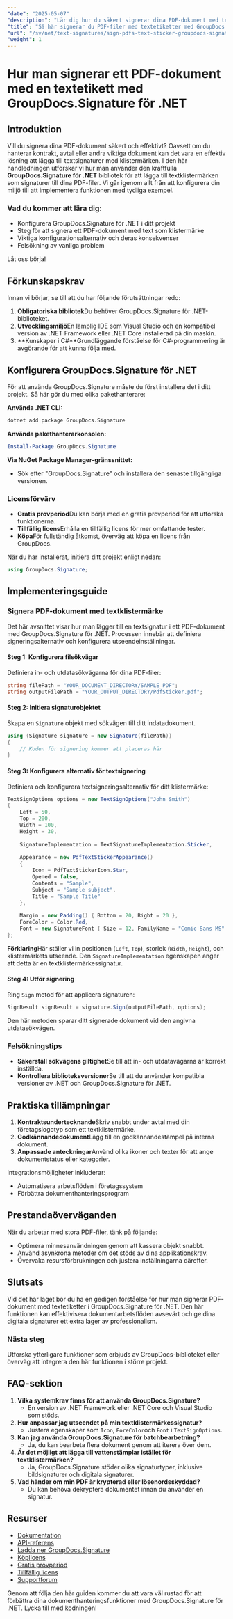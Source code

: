 ```yaml
---
"date": "2025-05-07"
"description": "Lär dig hur du säkert signerar dina PDF-dokument med textetiketter i C# med GroupDocs.Signature för .NET. Följ den här omfattande guiden för att förbättra dokumenthanteringen."
"title": "Så här signerar du PDF-filer med textetiketter med GroupDocs.Signature för .NET | En steg-för-steg-guide"
"url": "/sv/net/text-signatures/sign-pdfs-text-sticker-groupdocs-signature-net/"
"weight": 1
---
```


# Hur man signerar ett PDF-dokument med en textetikett med GroupDocs.Signature för .NET

## Introduktion
Vill du signera dina PDF-dokument säkert och effektivt? Oavsett om du hanterar kontrakt, avtal eller andra viktiga dokument kan det vara en effektiv lösning att lägga till textsignaturer med klistermärken. I den här handledningen utforskar vi hur man använder den kraftfulla **GroupDocs.Signature för .NET** bibliotek för att lägga till textklistermärken som signaturer till dina PDF-filer. Vi går igenom allt från att konfigurera din miljö till att implementera funktionen med tydliga exempel.

### Vad du kommer att lära dig:
- Konfigurera GroupDocs.Signature för .NET i ditt projekt
- Steg för att signera ett PDF-dokument med text som klistermärke
- Viktiga konfigurationsalternativ och deras konsekvenser
- Felsökning av vanliga problem

Låt oss börja!

## Förkunskapskrav
Innan vi börjar, se till att du har följande förutsättningar redo:

1. **Obligatoriska bibliotek**Du behöver GroupDocs.Signature för .NET-biblioteket.
2. **Utvecklingsmiljö**En lämplig IDE som Visual Studio och en kompatibel version av .NET Framework eller .NET Core installerad på din maskin.
3. **Kunskaper i C#**Grundläggande förståelse för C#-programmering är avgörande för att kunna följa med.

## Konfigurera GroupDocs.Signature för .NET
För att använda GroupDocs.Signature måste du först installera det i ditt projekt. Så här gör du med olika pakethanterare:

**Använda .NET CLI:**
```bash
dotnet add package GroupDocs.Signature
```

**Använda pakethanterarkonsolen:**
```powershell
Install-Package GroupDocs.Signature
```

**Via NuGet Package Manager-gränssnittet:**
- Sök efter "GroupDocs.Signature" och installera den senaste tillgängliga versionen.

### Licensförvärv
- **Gratis provperiod**Du kan börja med en gratis provperiod för att utforska funktionerna.
- **Tillfällig licens**Erhålla en tillfällig licens för mer omfattande tester.
- **Köpa**För fullständig åtkomst, överväg att köpa en licens från GroupDocs.

När du har installerat, initiera ditt projekt enligt nedan:
```csharp
using GroupDocs.Signature;
```

## Implementeringsguide
### Signera PDF-dokument med textklistermärke
Det här avsnittet visar hur man lägger till en textsignatur i ett PDF-dokument med GroupDocs.Signature för .NET. Processen innebär att definiera signeringsalternativ och konfigurera utseendeinställningar.

#### Steg 1: Konfigurera filsökvägar
Definiera in- och utdatasökvägarna för dina PDF-filer:
```csharp
string filePath = "YOUR_DOCUMENT_DIRECTORY/SAMPLE_PDF";
string outputFilePath = "YOUR_OUTPUT_DIRECTORY/PdfSticker.pdf";
```

#### Steg 2: Initiera signaturobjektet
Skapa en `Signature` objekt med sökvägen till ditt indatadokument.
```csharp
using (Signature signature = new Signature(filePath))
{
    // Koden för signering kommer att placeras här
}
```

#### Steg 3: Konfigurera alternativ för textsignering
Definiera och konfigurera textsigneringsalternativ för ditt klistermärke:
```csharp
TextSignOptions options = new TextSignOptions("John Smith")
{
    Left = 50,
    Top = 200,
    Width = 100,
    Height = 30,
    
    SignatureImplementation = TextSignatureImplementation.Sticker,
    
    Appearance = new PdfTextStickerAppearance()
    {
        Icon = PdfTextStickerIcon.Star,
        Opened = false,
        Contents = "Sample",
        Subject = "Sample subject",
        Title = "Sample Title"
    },
    
    Margin = new Padding() { Bottom = 20, Right = 20 },
    ForeColor = Color.Red,
    Font = new SignatureFont { Size = 12, FamilyName = "Comic Sans MS" }
};
```
**Förklaring**Här ställer vi in positionen (`Left`, `Top`), storlek (`Width`, `Height`), och klistermärkets utseende. Den `SignatureImplementation` egenskapen anger att detta är en textklistermärkessignatur.

#### Steg 4: Utför signering
Ring `Sign` metod för att applicera signaturen:
```csharp
SignResult signResult = signature.Sign(outputFilePath, options);
```
Den här metoden sparar ditt signerade dokument vid den angivna utdatasökvägen.

### Felsökningstips
- **Säkerställ sökvägens giltighet**Se till att in- och utdatavägarna är korrekt inställda.
- **Kontrollera biblioteksversioner**Se till att du använder kompatibla versioner av .NET och GroupDocs.Signature för .NET.

## Praktiska tillämpningar
1. **Kontraktsundertecknande**Skriv snabbt under avtal med din företagslogotyp som ett textklistermärke.
2. **Godkännandedokument**Lägg till en godkännandestämpel på interna dokument.
3. **Anpassade anteckningar**Använd olika ikoner och texter för att ange dokumentstatus eller kategorier.

Integrationsmöjligheter inkluderar:
- Automatisera arbetsflöden i företagssystem
- Förbättra dokumenthanteringsprogram

## Prestandaöverväganden
När du arbetar med stora PDF-filer, tänk på följande:
- Optimera minnesanvändningen genom att kassera objekt snabbt.
- Använd asynkrona metoder om det stöds av dina applikationskrav.
- Övervaka resursförbrukningen och justera inställningarna därefter.

## Slutsats
Vid det här laget bör du ha en gedigen förståelse för hur man signerar PDF-dokument med textetiketter i GroupDocs.Signature för .NET. Den här funktionen kan effektivisera dokumentarbetsflöden avsevärt och ge dina digitala signaturer ett extra lager av professionalism.

### Nästa steg
Utforska ytterligare funktioner som erbjuds av GroupDocs-biblioteket eller överväg att integrera den här funktionen i större projekt.

## FAQ-sektion
1. **Vilka systemkrav finns för att använda GroupDocs.Signature?**
   - En version av .NET Framework eller .NET Core och Visual Studio som stöds.
2. **Hur anpassar jag utseendet på min textklistermärkessignatur?**
   - Justera egenskaper som `Icon`, `ForeColor`och `Font` i `TextSignOptions`.
3. **Kan jag använda GroupDocs.Signature för batchbearbetning?**
   - Ja, du kan bearbeta flera dokument genom att iterera över dem.
4. **Är det möjligt att lägga till vattenstämplar istället för textklistermärken?**
   - Ja, GroupDocs.Signature stöder olika signaturtyper, inklusive bildsignaturer och digitala signaturer.
5. **Vad händer om min PDF är krypterad eller lösenordsskyddad?**
   - Du kan behöva dekryptera dokumentet innan du använder en signatur.

## Resurser
- [Dokumentation](https://docs.groupdocs.com/signature/net/)
- [API-referens](https://reference.groupdocs.com/signature/net/)
- [Ladda ner GroupDocs.Signature](https://releases.groupdocs.com/signature/net/)
- [Köplicens](https://purchase.groupdocs.com/buy)
- [Gratis provperiod](https://releases.groupdocs.com/signature/net/)
- [Tillfällig licens](https://purchase.groupdocs.com/temporary-license/)
- [Supportforum](https://forum.groupdocs.com/c/signature/)

Genom att följa den här guiden kommer du att vara väl rustad för att förbättra dina dokumenthanteringsfunktioner med GroupDocs.Signature för .NET. Lycka till med kodningen!